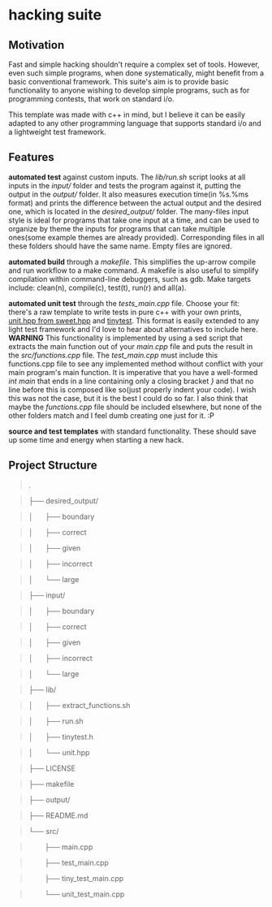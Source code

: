 # hacking suite

## Motivation

Fast and simple hacking shouldn't require a complex set of tools. However, even such simple programs, when done systematically, might benefit from a basic conventional framework. This suite's aim is to provide basic functionality to anyone wishing to develop simple programs, such as for programming contests, that work on standard i/o.

This template was made with c++ in mind, but I believe it can be easily adapted to any other programming language that supports standard i/o and a lightweight test framework.

## Features

**automated test** against custom inputs. The *lib/run.sh* script looks at all inputs in the *input/* folder and tests the program against it, putting the output in the *output/* folder. It also measures execution time(in %s.%ms format) and prints the difference between the actual output and the desired one, which is located in the *desired_output/* folder. The many-files input style is ideal for programs that take one input at a time, and can be used to organize by theme the inputs for programs that can take multiple ones(some example themes are already provided). Corresponding files in all these folders should have the same name. Empty files are ignored.

**automated build** through a *makefile*. This simplifies the up-arrow compile and run workflow to a make command. A makefile is also useful to simplify compilation within command-line debuggers, such as gdb. Make targets include: clean(n), compile(c), test(t), run(r) and all(a).

**automated unit test** through the *tests\_main.cpp* file. Choose your fit: there's a raw template to write tests in pure c++ with your own prints, [unit.hpp from sweet.hpp](https://github.com/burner/sweet.hpp) and [tinytest](https://github.com/ccosmin/tinytest). This format is easily extended to any light test framework and I'd love to hear about alternatives to include here. **WARNING** This functionality is implemented by using a sed script that extracts the main function out of your *main.cpp* file and puts the result in the *src/functions.cpp* file. The *test\_main.cpp* must include this functions.cpp file to see any implemented method without conflict with your main program's main function. It is imperative that you have a well-formed *int main* that ends in a line containing only a closing bracket *}* and that no line before this is composed like so(just properly indent your code). I wish this was not the case, but it is the best I could do so far. I also think that maybe the *functions.cpp* file should be included elsewhere, but none of the other folders match and I feel dumb creating one just for it. :P

**source and test templates** with standard functionality. These should save up some time and energy when starting a new hack.

## Project Structure


>.

>├── desired\_output/

>│      ├── boundary

>│      ├── correct

>│      ├── given

>│      ├── incorrect

>│      └── large

>├── input/

>│      ├── boundary

>│      ├── correct

>│      ├── given

>│      ├── incorrect

>│      └── large

>├── lib/

>│      ├── extract\_functions.sh

>│      ├── run.sh

>│      ├── tinytest.h

>│      └── unit.hpp

>├── LICENSE

>├── makefile

>├── output/

>├── README.md

>└── src/

>        ├── main.cpp

>        ├── test\_main.cpp

>        ├── tiny\_test\_main.cpp

>        └── unit\_test\_main.cpp
